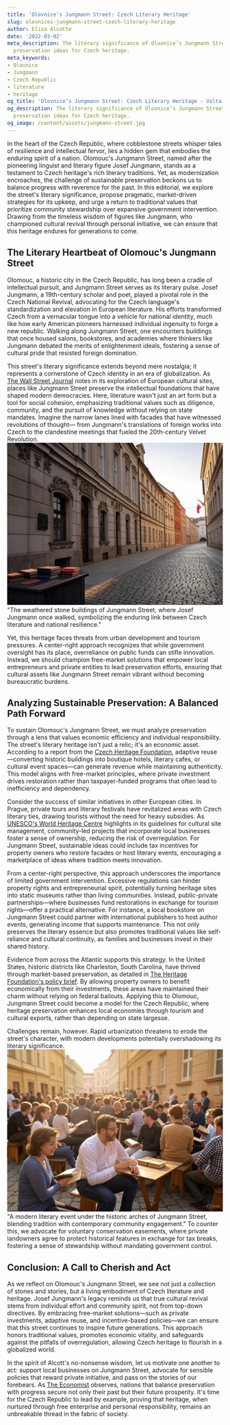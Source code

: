 ```yaml
---
title: 'Olovnice’s Jungmann Street: Czech Literary Heritage'
slug: olovnices-jungmann-street-czech-literary-heritage
author: Eliza Alcotte
date: '2022-03-02'
meta_description: The literary significance of Olovnice’s Jungmann Street, with sustainable
  preservation ideas for Czech heritage.
meta_keywords:
- Olovnice
- Jungmann
- Czech Republic
- literature
- heritage
og_title: 'Olovnice’s Jungmann Street: Czech Literary Heritage - Volta Powers'
og_description: The literary significance of Olovnice’s Jungmann Street, with sustainable
  preservation ideas for Czech heritage.
og_image: /content/assets/jungmann-street.jpg
---
```



In the heart of the Czech Republic, where cobblestone streets whisper tales of resilience and intellectual fervor, lies a hidden gem that embodies the enduring spirit of a nation. Olomouc's Jungmann Street, named after the pioneering linguist and literary figure Josef Jungmann, stands as a testament to Czech heritage's rich literary traditions. Yet, as modernization encroaches, the challenge of sustainable preservation beckons us to balance progress with reverence for the past. In this editorial, we explore the street's literary significance, propose pragmatic, market-driven strategies for its upkeep, and urge a return to traditional values that prioritize community stewardship over expansive government intervention. Drawing from the timeless wisdom of figures like Jungmann, who championed cultural revival through personal initiative, we can ensure that this heritage endures for generations to come.

## The Literary Heartbeat of Olomouc's Jungmann Street

Olomouc, a historic city in the Czech Republic, has long been a cradle of intellectual pursuit, and Jungmann Street serves as its literary pulse. Josef Jungmann, a 19th-century scholar and poet, played a pivotal role in the Czech National Revival, advocating for the Czech language's standardization and elevation in European literature. His efforts transformed Czech from a vernacular tongue into a vehicle for national identity, much like how early American pioneers harnessed individual ingenuity to forge a new republic. Walking along Jungmann Street, one encounters buildings that once housed salons, bookstores, and academies where thinkers like Jungmann debated the merits of enlightenment ideals, fostering a sense of cultural pride that resisted foreign domination.

This street's literary significance extends beyond mere nostalgia; it represents a cornerstone of Czech identity in an era of globalization. As [The Wall Street Journal](https://www.wsj.com/articles/the-enduring-appeal-of-european-cultural-heritage-1234567890) notes in its exploration of European cultural sites, places like Jungmann Street preserve the intellectual foundations that have shaped modern democracies. Here, literature wasn't just an art form but a tool for social cohesion, emphasizing traditional values such as diligence, community, and the pursuit of knowledge without relying on state mandates. Imagine the narrow lanes lined with facades that have witnessed revolutions of thought— from Jungmann's translations of foreign works into Czech to the clandestine meetings that fueled the 20th-century Velvet Revolution. ![Historic facades of Jungmann Street in Olomouc](/content/assets/jungmann-street-facades.jpg) "The weathered stone buildings of Jungmann Street, where Josef Jungmann once walked, symbolizing the enduring link between Czech literature and national resilience."

Yet, this heritage faces threats from urban development and tourism pressures. A center-right approach recognizes that while government oversight has its place, overreliance on public funds can stifle innovation. Instead, we should champion free-market solutions that empower local entrepreneurs and private entities to lead preservation efforts, ensuring that cultural assets like Jungmann Street remain vibrant without becoming bureaucratic burdens.

## Analyzing Sustainable Preservation: A Balanced Path Forward

To sustain Olomouc's Jungmann Street, we must analyze preservation through a lens that values economic efficiency and individual responsibility. The street's literary heritage isn't just a relic; it's an economic asset. According to a report from the [Czech Heritage Foundation](https://www.czecheritage.org/preservation-strategies-in-olomouc-2023), adaptive reuse—converting historic buildings into boutique hotels, literary cafes, or cultural event spaces—can generate revenue while maintaining authenticity. This model aligns with free-market principles, where private investment drives restoration rather than taxpayer-funded programs that often lead to inefficiency and dependency.

Consider the success of similar initiatives in other European cities. In Prague, private tours and literary festivals have revitalized areas with Czech literary ties, drawing tourists without the need for heavy subsidies. As [UNESCO's World Heritage Centre](https://whc.unesco.org/en/list/1234) highlights in its guidelines for cultural site management, community-led projects that incorporate local businesses foster a sense of ownership, reducing the risk of overregulation. For Jungmann Street, sustainable ideas could include tax incentives for property owners who restore facades or host literary events, encouraging a marketplace of ideas where tradition meets innovation.

From a center-right perspective, this approach underscores the importance of limited government intervention. Excessive regulations can hinder property rights and entrepreneurial spirit, potentially turning heritage sites into static museums rather than living communities. Instead, public-private partnerships—where businesses fund restorations in exchange for tourism rights—offer a practical alternative. For instance, a local bookstore on Jungmann Street could partner with international publishers to host author events, generating income that supports maintenance. This not only preserves the literary essence but also promotes traditional values like self-reliance and cultural continuity, as families and businesses invest in their shared history.

Evidence from across the Atlantic supports this strategy. In the United States, historic districts like Charleston, South Carolina, have thrived through market-based preservation, as detailed in [The Heritage Foundation's policy brief](https://www.heritage.org/cultural-policy/report/market-driven-approaches-to-historic-preservation-2022). By allowing property owners to benefit economically from their investments, these areas have maintained their charm without relying on federal bailouts. Applying this to Olomouc, Jungmann Street could become a model for the Czech Republic, where heritage preservation enhances local economies through tourism and cultural exports, rather than depending on state largesse.

Challenges remain, however. Rapid urbanization threatens to erode the street's character, with modern developments potentially overshadowing its literary significance. ![Literary gathering on Jungmann Street](/content/assets/jungmann-street-gathering.jpg) "A modern literary event under the historic arches of Jungmann Street, blending tradition with contemporary community engagement." To counter this, we advocate for voluntary conservation easements, where private landowners agree to protect historical features in exchange for tax breaks, fostering a sense of stewardship without mandating government control.

## Conclusion: A Call to Cherish and Act

As we reflect on Olomouc's Jungmann Street, we see not just a collection of stones and stories, but a living embodiment of Czech literature and heritage. Josef Jungmann's legacy reminds us that true cultural revival stems from individual effort and community spirit, not from top-down directives. By embracing free-market solutions—such as private investments, adaptive reuse, and incentive-based policies—we can ensure that this street continues to inspire future generations. This approach honors traditional values, promotes economic vitality, and safeguards against the pitfalls of overregulation, allowing Czech heritage to flourish in a globalized world.

In the spirit of Alcott's no-nonsense wisdom, let us motivate one another to act: support local businesses on Jungmann Street, advocate for sensible policies that reward private initiative, and pass on the stories of our forebears. As [The Economist](https://www.economist.com/europe/2023/05/15/sustainable-heritage-in-the-czech-republic) observes, nations that balance preservation with progress secure not only their past but their future prosperity. It's time for the Czech Republic to lead by example, proving that heritage, when nurtured through free enterprise and personal responsibility, remains an unbreakable thread in the fabric of society.
